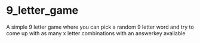 # 9_letter_game
A simple 9 letter game where you can pick a random 9 letter word and try to come up with as many x letter combinations with an answerkey available
